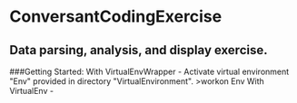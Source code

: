 # ConversantCodingExercise
## Data parsing, analysis, and display exercise.

###Getting Started:
    With VirtualEnvWrapper
    - Activate virtual environment "Env" provided in directory "VirtualEnvironment".
        >workon Env
    With VirtualEnv
    -
